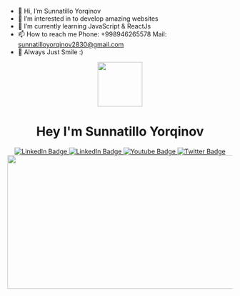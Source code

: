 - 👋 Hi, I’m Sunnatillo Yorqinov
- 👀 I’m interested in to develop amazing websites
- 🌱 I’m currently learning JavaScript & ReactJs 
- 📫 How to reach me 
     Phone: +998946265578
     Mail: sunnatilloyorqinov2830@gmail.com
- 💞️ Always Just Smile :)

<!---
Yorqinovs/Yorqinovs is a ✨ special ✨ repository because its `README.md` (this file) appears on your GitHub profile.
You can click the Preview link to take a look at your changes.
--->
<div id="header" align="center">
  <img src="https://media.giphy.com/media/KzJkzjggfGN5Py6nkT/giphy.gif" width="100"/>
</div>

<div id="header" align="center">
  <h1>Hey I'm Sunnatillo Yorqinov</h1>
</div>

<div id="header" align="center">
<div id="badges">
  <a href="https://t.me/Greatiwill_28_30">
    <img src="https://img.shields.io/badge/Telegram-blue?style=for-the-badge&logo=telegram&logoColor=white" alt="LinkedIn Badge"/>
  </a>
  <a href="https://www.linkedin.com/in/sunnatillo-yorqinov-7567a8274/">
    <img src="https://img.shields.io/badge/LinkedIn-blue?style=for-the-badge&logo=linkedin&logoColor=white" alt="LinkedIn Badge"/>
  </a>
  <a href="https://youtube.com/siKaR">
    <img src="https://img.shields.io/badge/YouTube-red?style=for-the-badge&logo=youtube&logoColor=white" alt="Youtube Badge"/>
  </a>
  <a href="https://twitter.com/">
    <img src="https://img.shields.io/badge/Twitter-blue?style=for-the-badge&logo=twitter&logoColor=white" alt="Twitter Badge"/>
  </a>
</div>
</div>

<div align="center">
  <img src="https://media.giphy.com/media/dWesBcTLavkZuG35MI/giphy.gif" width="600" height="300"/>
</div>
